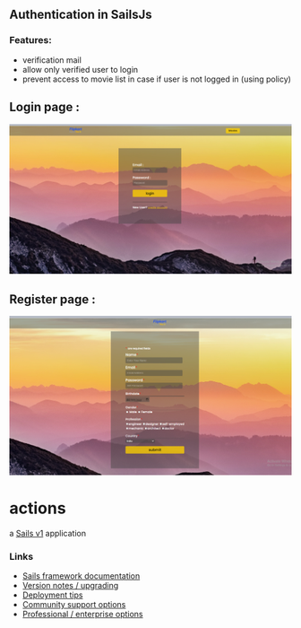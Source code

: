 ## Authentication in SailsJs

### Features:
- verification mail
- allow only verified user to login
- prevent access to movie list in case if user is not logged in (using policy)


## Login page :
![login form](./images/login.png)


## Register page :
![login form](./images/register.png)


# actions

a [Sails v1](https://sailsjs.com) application


### Links

+ [Sails framework documentation](https://sailsjs.com/get-started)
+ [Version notes / upgrading](https://sailsjs.com/documentation/upgrading)
+ [Deployment tips](https://sailsjs.com/documentation/concepts/deployment)
+ [Community support options](https://sailsjs.com/support)
+ [Professional / enterprise options](https://sailsjs.com/enterprise)
